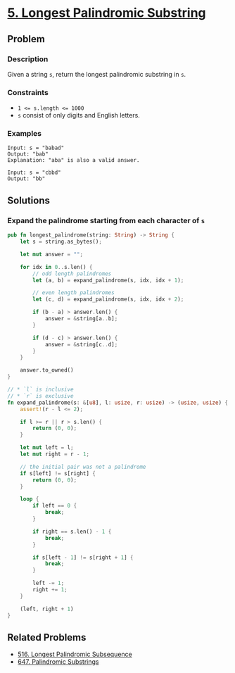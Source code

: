# [5. Longest Palindromic Substring](https://leetcode.com/problems/longest-palindromic-substring/)

## Problem

### Description

Given a string `s`, return the longest palindromic substring in `s`.

### Constraints

* `1 <= s.length <= 1000`
* `s` consist of only digits and English letters.

### Examples

```text
Input: s = "babad"
Output: "bab"
Explanation: "aba" is also a valid answer.
```

```text
Input: s = "cbbd"
Output: "bb"
```

## Solutions

### Expand the palindrome starting from each character of `s`

```rust
pub fn longest_palindrome(string: String) -> String {
    let s = string.as_bytes();

    let mut answer = "";

    for idx in 0..s.len() {
        // odd length palindromes
        let (a, b) = expand_palindrome(s, idx, idx + 1);

        // even length palindromes
        let (c, d) = expand_palindrome(s, idx, idx + 2);

        if (b - a) > answer.len() {
            answer = &string[a..b];
        }

        if (d - c) > answer.len() {
            answer = &string[c..d];
        }
    }

    answer.to_owned()
}

// * `l` is inclusive
// * `r` is exclusive
fn expand_palindrome(s: &[u8], l: usize, r: usize) -> (usize, usize) {
    assert!(r - l <= 2);

    if l >= r || r > s.len() {
        return (0, 0);
    }

    let mut left = l;
    let mut right = r - 1;

    // the initial pair was not a palindrome
    if s[left] != s[right] {
        return (0, 0);
    }

    loop {
        if left == 0 {
            break;
        }

        if right == s.len() - 1 {
            break;
        }

        if s[left - 1] != s[right + 1] {
            break;
        }

        left -= 1;
        right += 1;
    }

    (left, right + 1)
}
```

## Related Problems

* [516. Longest Palindromic Subsequence](/leetcode/500%20-%20599/516%20-%20Longest%20Palindromic%20Subsequence.md)
* [647. Palindromic Substrings](/leetcode/600%20-%20699/647%20-%20Palindromic%20Substrings.md)
